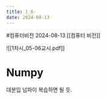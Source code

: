 ```yaml
---
title: 1_6-
date: 2024-08-13
---
```

#컴퓨터비전 
2024-08-13
[[컴퓨터 비전]]


![[1차시_05-06교시.pdf]]

# Numpy
데분입 넘파이 복습하면 될 듯.